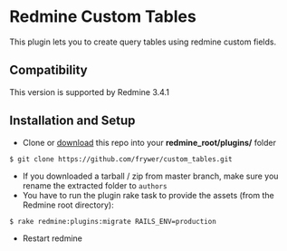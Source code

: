 Redmine Custom Tables
==================

This plugin lets you to create query tables using redmine custom fields.


Compatibility
-------------

This version is supported by Redmine 3.4.1


Installation and Setup
----------------------

* Clone or [download](https://github.com/frywer/custom_tables/archive/master.zip) this repo into your **redmine_root/plugins/** folder

```
$ git clone https://github.com/frywer/custom_tables.git
```
* If you downloaded a tarball / zip from master branch, make sure you rename the extracted folder to `authors`
* You have to run the plugin rake task to provide the assets (from the Redmine root directory):
```
$ rake redmine:plugins:migrate RAILS_ENV=production
```
* Restart redmine

